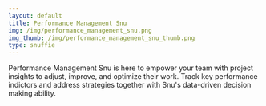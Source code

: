 ```yaml
---
layout: default
title: Performance Management Snu
img: /img/performance_management_snu.png
img_thumb: /img/performance_management_snu_thumb.png
type: snuffie
---
```


Performance Management Snu is here to empower your team with project insights to adjust, improve, and optimize their work. Track key performance indictors and address strategies together with Snu's data-driven decision making ability. 